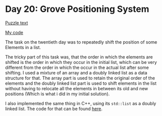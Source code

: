 # Day 20: Grove Positioning System

[Puzzle text](https://adventofcode.com/2022/day/20)

[My code](https://github.com/DERAlfons/aoc2022/blob/master/Day20/Main.hs)

The task on the twentieth day was to repeatedly shift the position of some Elements in a list.

The tricky part of this task was, that the order in which the elements are shifted is the order in
which they occur in the initial list, which can be very different from the order in which the occur
in the actual list after some shifting. I used a mixture of an array and a doubly linked list as a
data structure for that. The array part is used to retain the original order of the elements and
the doubly linked list part is used to shift elements in the list without having to relocate all
the elements in between its old and new positions (Which is what i did in my initial solution).

I also implemented the same thing in C++, using its `std::list` as a doubly linked list. The code
for that can be found [here](https://github.com/DERAlfons/aoc2022/tree/master/Day20v2).